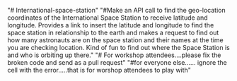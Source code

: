 "# International-space-station" 
"#Make an API call to find the geo-location coordinates of the International Space Station to receive latitude and longitude. Provides a link to insert the latitude and longitude to find the space station in relationship to the earth and makes a request to find out how many astronauts are on the space station and their names at the time you are checking location. Kind of fun to find out where the Space Station is and who is orbiting up there."
"# For workshop attendees....please fix the broken code and send as a pull request"
"#for everyone else...... ignore the cell with the error.....that is for worshop attendees to play with"
